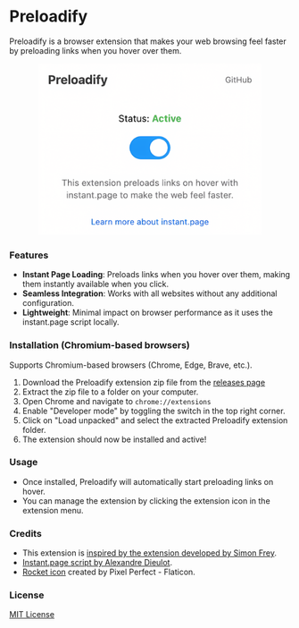 # Preloadify

Preloadify is a browser extension that makes your web browsing feel faster by preloading links when you hover over them.

<p align="center">
  <img src="screenshots/ss.png" width="400" alt="Preloadify Screenshot">
</p>

### Features
- **Instant Page Loading**: Preloads links when you hover over them, making them instantly available when you click.
- **Seamless Integration**: Works with all websites without any additional configuration.
- **Lightweight**: Minimal impact on browser performance as it uses the instant.page script locally.

### Installation (Chromium-based browsers)

Supports Chromium-based browsers (Chrome, Edge, Brave, etc.).

1. Download the Preloadify extension zip file from the [releases page](https://github.com/1337Core/preloadify/releases)
2. Extract the zip file to a folder on your computer.
3. Open Chrome and navigate to `chrome://extensions`
4. Enable "Developer mode" by toggling the switch in the top right corner.
5. Click on "Load unpacked" and select the extracted Preloadify extension folder.
6. The extension should now be installed and active!

### Usage
- Once installed, Preloadify will automatically start preloading links on hover.
- You can manage the extension by clicking the extension icon in the extension menu.

### Credits
- This extension is [inspired by the extension developed by Simon Frey](https://github.com/simonfrey/faster-pageload-web-extensions).
- [Instant.page script by Alexandre Dieulot](https://dieulot.fr).
- [Rocket icon](https://www.flaticon.com/free-icons/rocket) created by Pixel Perfect - Flaticon.

### License
[MIT License](LICENSE)
